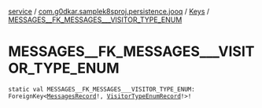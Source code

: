 [service](../../index.md) / [com.g0dkar.samplek8sproj.persistence.jooq](../index.md) / [Keys](index.md) / [MESSAGES__FK_MESSAGES___VISITOR_TYPE_ENUM](./-m-e-s-s-a-g-e-s__-f-k_-m-e-s-s-a-g-e-s___-v-i-s-i-t-o-r_-t-y-p-e_-e-n-u-m.md)

# MESSAGES__FK_MESSAGES___VISITOR_TYPE_ENUM

`static val MESSAGES__FK_MESSAGES___VISITOR_TYPE_ENUM: ForeignKey<`[`MessagesRecord`](../../com.g0dkar.samplek8sproj.persistence.jooq.tables.records/-messages-record/index.md)`!, `[`VisitorTypeEnumRecord`](../../com.g0dkar.samplek8sproj.persistence.jooq.tables.records/-visitor-type-enum-record/index.md)`!>!`